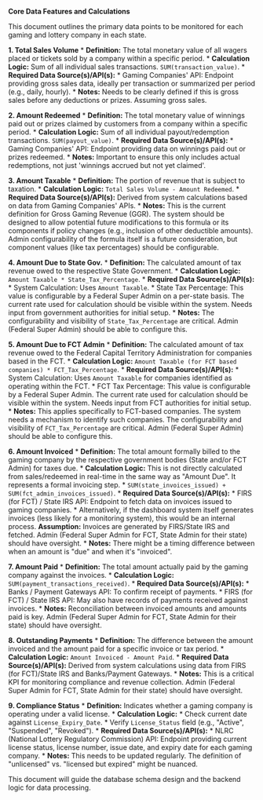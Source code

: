 **Core Data Features and Calculations**

This document outlines the primary data points to be monitored for each gaming and lottery company in each state.

**1. Total Sales Volume**
    *   **Definition:** The total monetary value of all wagers placed or tickets sold by a company within a specific period.
    *   **Calculation Logic:** Sum of all individual sales transactions. `SUM(transaction_value)`.
    *   **Required Data Source(s)/API(s):**
        *   Gaming Companies' API: Endpoint providing gross sales data, ideally per transaction or summarized per period (e.g., daily, hourly).
    *   **Notes:** Needs to be clearly defined if this is gross sales before any deductions or prizes. Assuming gross sales.

**2. Amount Redeemed**
    *   **Definition:** The total monetary value of winnings paid out or prizes claimed by customers from a company within a specific period.
    *   **Calculation Logic:** Sum of all individual payout/redemption transactions. `SUM(payout_value)`.
    *   **Required Data Source(s)/API(s):**
        *   Gaming Companies' API: Endpoint providing data on winnings paid out or prizes redeemed.
    *   **Notes:** Important to ensure this only includes actual redemptions, not just 'winnings accrued but not yet claimed'.

**3. Amount Taxable**
    *   **Definition:** The portion of revenue that is subject to taxation.
    *   **Calculation Logic:** `Total Sales Volume - Amount Redeemed`.
    *   **Required Data Source(s)/API(s):** Derived from system calculations based on data from Gaming Companies' APIs.
    *   **Notes:** This is the current definition for Gross Gaming Revenue (GGR). The system should be designed to allow potential future modifications to this formula or its components if policy changes (e.g., inclusion of other deductible amounts). Admin configurability of the formula itself is a future consideration, but component values (like tax percentages) should be configurable.

**4. Amount Due to State Gov.**
    *   **Definition:** The calculated amount of tax revenue owed to the respective State Government.
    *   **Calculation Logic:** `Amount Taxable * State_Tax_Percentage`.
    *   **Required Data Source(s)/API(s):**
        *   System Calculation: Uses `Amount Taxable`.
        *   State Tax Percentage: This value is configurable by a Federal Super Admin on a per-state basis. The current rate used for calculation should be visible within the system. Needs input from government authorities for initial setup.
    *   **Notes:** The configurability and visibility of `State_Tax_Percentage` are critical. Admin (Federal Super Admin) should be able to configure this.

**5. Amount Due to FCT Admin**
    *   **Definition:** The calculated amount of tax revenue owed to the Federal Capital Territory Administration for companies based in the FCT.
    *   **Calculation Logic:** `Amount Taxable (for FCT based companies) * FCT_Tax_Percentage`.
    *   **Required Data Source(s)/API(s):**
        *   System Calculation: Uses `Amount Taxable` for companies identified as operating within the FCT.
        *   FCT Tax Percentage: This value is configurable by a Federal Super Admin. The current rate used for calculation should be visible within the system. Needs input from FCT authorities for initial setup.
    *   **Notes:** This applies specifically to FCT-based companies. The system needs a mechanism to identify such companies. The configurability and visibility of `FCT_Tax_Percentage` are critical. Admin (Federal Super Admin) should be able to configure this.

**6. Amount Invoiced**
    *   **Definition:** The total amount formally billed to the gaming company by the respective government bodies (State and/or FCT Admin) for taxes due.
    *   **Calculation Logic:** This is not directly calculated from sales/redeemed in real-time in the same way as "Amount Due". It represents a formal invoicing step.
        *   `SUM(state_invoices_issued) + SUM(fct_admin_invoices_issued)`.
    *   **Required Data Source(s)/API(s):**
        *   FIRS (for FCT) / State IRS API: Endpoint to fetch data on invoices issued to gaming companies.
        *   Alternatively, if the dashboard system itself generates invoices (less likely for a monitoring system), this would be an internal process. **Assumption:** Invoices are generated by FIRS/State IRS and fetched. Admin (Federal Super Admin for FCT, State Admin for their state) should have oversight.
    *   **Notes:** There might be a timing difference between when an amount is "due" and when it's "invoiced".

**7. Amount Paid**
    *   **Definition:** The total amount actually paid by the gaming company against the invoices.
    *   **Calculation Logic:** `SUM(payment_transactions_received)`.
    *   **Required Data Source(s)/API(s):**
        *   Banks / Payment Gateways API: To confirm receipt of payments.
        *   FIRS (for FCT) / State IRS API: May also have records of payments received against invoices.
    *   **Notes:** Reconciliation between invoiced amounts and amounts paid is key. Admin (Federal Super Admin for FCT, State Admin for their state) should have oversight.

**8. Outstanding Payments**
    *   **Definition:** The difference between the amount invoiced and the amount paid for a specific invoice or tax period.
    *   **Calculation Logic:** `Amount Invoiced - Amount Paid`.
    *   **Required Data Source(s)/API(s):** Derived from system calculations using data from FIRS (for FCT)/State IRS and Banks/Payment Gateways.
    *   **Notes:** This is a critical KPI for monitoring compliance and revenue collection. Admin (Federal Super Admin for FCT, State Admin for their state) should have oversight.

**9. Compliance Status**
    *   **Definition:** Indicates whether a gaming company is operating under a valid license.
    *   **Calculation Logic:**
        *   Check current date against `License_Expiry_Date`.
        *   Verify `License_Status` field (e.g., "Active", "Suspended", "Revoked").
    *   **Required Data Source(s)/API(s):**
        *   NLRC (National Lottery Regulatory Commission) API: Endpoint providing current license status, license number, issue date, and expiry date for each gaming company.
    *   **Notes:** This needs to be updated regularly. The definition of "unlicensed" vs. "licensed but expired" might be nuanced.

This document will guide the database schema design and the backend logic for data processing.

